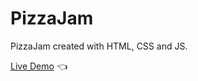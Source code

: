 # PizzaJam
PizzaJam created with HTML, CSS and JS.

[Live Demo](https://naranach.github.io/pizzaJam/) :point_left:
